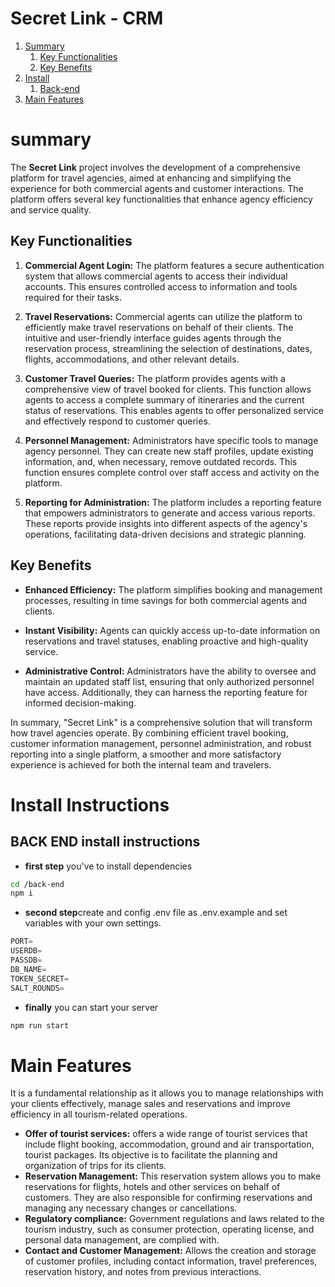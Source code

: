 # Secret Link - CRM

1. [Summary](#summary)
    1. [Key Functionalities](##key-functionalities)
    2. [Key Benefits](#key-benefits)
2. [Install](#install-instructions)
    1. [Back-end](#back-end-install-instructions)
3. [Main Features](#main-features)

# summary

The **Secret Link** project involves the development of a comprehensive platform for travel agencies, aimed at enhancing and simplifying the experience for both commercial agents and customer interactions. The platform offers several key functionalities that enhance agency efficiency and service quality.

## Key Functionalities

1. **Commercial Agent Login:** The platform features a secure authentication system that allows commercial agents to access their individual accounts. This ensures controlled access to information and tools required for their tasks.

2. **Travel Reservations:** Commercial agents can utilize the platform to efficiently make travel reservations on behalf of their clients. The intuitive and user-friendly interface guides agents through the reservation process, streamlining the selection of destinations, dates, flights, accommodations, and other relevant details.

3. **Customer Travel Queries:** The platform provides agents with a comprehensive view of travel booked for clients. This function allows agents to access a complete summary of itineraries and the current status of reservations. This enables agents to offer personalized service and effectively respond to customer queries.

4. **Personnel Management:** Administrators have specific tools to manage agency personnel. They can create new staff profiles, update existing information, and, when necessary, remove outdated records. This function ensures complete control over staff access and activity on the platform.

5. **Reporting for Administration:** The platform includes a reporting feature that empowers administrators to generate and access various reports. These reports provide insights into different aspects of the agency's operations, facilitating data-driven decisions and strategic planning.

## Key Benefits

- **Enhanced Efficiency:** The platform simplifies booking and management processes, resulting in time savings for both commercial agents and clients.

- **Instant Visibility:** Agents can quickly access up-to-date information on reservations and travel statuses, enabling proactive and high-quality service.

- **Administrative Control:** Administrators have the ability to oversee and maintain an updated staff list, ensuring that only authorized personnel have access. Additionally, they can harness the reporting feature for informed decision-making.

In summary, "Secret Link" is a comprehensive solution that will transform how travel agencies operate. By combining efficient travel booking, customer information management, personnel administration, and robust reporting into a single platform, a smoother and more satisfactory experience is achieved for both the internal team and travelers.

# Install Instructions
## BACK END install instructions
- **first step** you've to install dependencies
```bash
cd /back-end
npm i
```
- **second step**create and config .env file as .env.example and set variables with your own settings.
```js
PORT=
USERDB=
PASSDB=
DB_NAME=
TOKEN_SECRET=
SALT_ROUNDS=
```
- **finally** you can start your server
```bash
npm run start 
```
# Main Features
It is a fundamental relationship as it allows you to manage relationships with your clients effectively, manage sales and reservations and improve efficiency in all tourism-related operations.
- **Offer of tourist services:** offers a wide range of tourist services that include flight booking, accommodation, ground and air transportation, tourist packages. Its objective is to facilitate the planning and organization of trips for its clients.
- **Reservation Management:** This reservation system allows you to make reservations for flights, hotels and other services on behalf of customers. They are also responsible for confirming reservations and managing any necessary changes or cancellations.
- **Regulatory compliance:** Government regulations and laws related to the tourism industry, such as consumer protection, operating license, and personal data management, are complied with.
- **Contact and Customer Management:** Allows the creation and storage of customer profiles, including contact information, travel preferences, reservation history, and notes from previous interactions.
